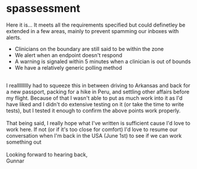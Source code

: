 # spassessment
Here it is... It meets all the requirements specified but could definetley be extended in a few areas, mainly to prevent spamming our inboxes with alerts.
<br>
* Clinicians on the boundary are still said to be within the zone
* We alert when an endpoint doesn't respond
* A warning is signaled within 5 minutes when a clinician is out of bounds
* We have a relatively generic polling method
<br>
I reallllllllly had to squeeze this in between driving to Arkansas and back for a new passport, packing for a hike in Peru, and settling other affairs before my flight. Because of that I wasn't able to put as much work into it as I'd have liked and I didn't do extensive testing on it (or take the time to write tests), but I tested it enough to confirm the above points work properly.
<br><br>
That being said, I really hope what I've written is sufficient cause I'd love to work here. If not (or if it's too close for comfort) I'd love to resume our conversation when I'm back in the USA (June 1st) to see if we can work something out
<br><br>
Looking forward to hearing back,
<br>
Gunnar

